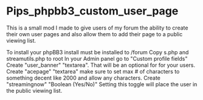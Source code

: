 Pips_phpbb3_custom_user_page
============================

This is a small mod I made to give users of my forum the ability to create their own user pages and also allow them to add their page to a public viewing list.

To install your phpBB3 install must be installed to /forum
Copy s.php and streamutils.php to root
In your Admin panel go to "Custom profile fields"
Create "user_banner" "textarea".
That will be an optional for for your users.
Create "acepage" "textarea" make sure to set max # of characters to something decent like 2000 and allow any characters.
Create "streamingnow" "Boolean (Yes/No)" Setting this toggle will place the user in the public viewing list.